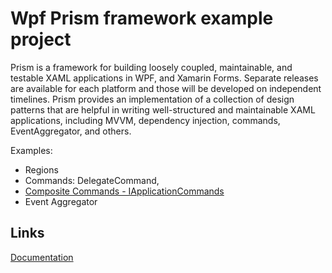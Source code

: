 # Wpf Prism framework example project

Prism is a framework for building loosely coupled, maintainable, and testable XAML applications in WPF, and Xamarin Forms. Separate releases are available for each platform and those will be developed on independent timelines. Prism provides an implementation of a collection of design patterns that are helpful in writing well-structured and maintainable XAML applications, including MVVM, dependency injection, commands, EventAggregator, and others. 

Examples:
* Regions
* Commands: DelegateCommand, 
* [Composite Commands - IApplicationCommands](https://prismlibrary.com/docs/composite-commands.html)
* Event Aggregator


## Links
[Documentation](https://prismlibrary.com/docs/)
